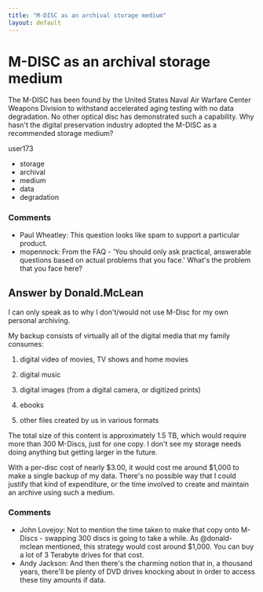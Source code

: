 ```yaml
---
title: "M-DISC as an archival storage medium"
layout: default
---
```

M-DISC as an archival storage medium
=====================
The M-DISC has been found by the United States Naval Air Warfare Center
Weapons Division to withstand accelerated aging testing with no data
degradation. No other optical disc has demonstrated such a capability.
Why hasn't the digital preservation industry adopted the M-DISC as a
recommended storage medium?

user173

<ul class="tags"><li class="tag">storage</li><li class="tag">archival</li><li class="tag">medium</li><li class="tag">data</li><li class="tag">degradation</li></ul>

### Comments ###
* Paul Wheatley: This question looks like spam to support a particular product.
* mopennock: From the FAQ - 'You should only ask practical, answerable questions
based on actual problems that you face.' What's the problem that you
face here?


Answer by Donald.McLean
----------------
I can only speak as to why I don't/would not use M-Disc for my own
personal archiving.

My backup consists of virtually all of the digital media that my family
consumes:

1.  digital video of movies, TV shows and home movies

2.  digital music

3.  digital images (from a digital camera, or digitized prints)

4.  ebooks

5.  other files created by us in various formats

The total size of this content is approximately 1.5 TB, which would
require more than 300 M-Discs, just for one copy. I don't see my storage
needs doing anything but getting larger in the future.

With a per-disc cost of nearly \$3.00, it would cost me around \$1,000
to make a single backup of my data. There's no possible way that I could
justify that kind of expenditure, or the time involved to create and
maintain an archive using such a medium.

### Comments ###
* John Lovejoy: Not to mention the time taken to make that copy onto M-Discs - swapping
300 discs is going to take a while. As @donald-mclean mentioned, this
strategy would cost around \$1,000. You can buy a lot of 3 Terabyte
drives for that cost.
* Andy Jackson: And then there's the charming notion that in, a thousand years, there'll
be plenty of DVD drives knocking about in order to access these tiny
amounts if data.

